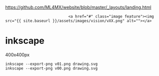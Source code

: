 

https://github.com/ML4MX/website/blob/master/_layouts/landing.html

```
							<a href="#" class="image feature"><img src="{{ site.baseurl }}/assets/images/vision/vXX.png" alt=""></a>
```


# inkscape
400x400px
```
inkscape --export-png v01.png drawing.svg
inkscape --export-png v00.png drawing.svg
```
